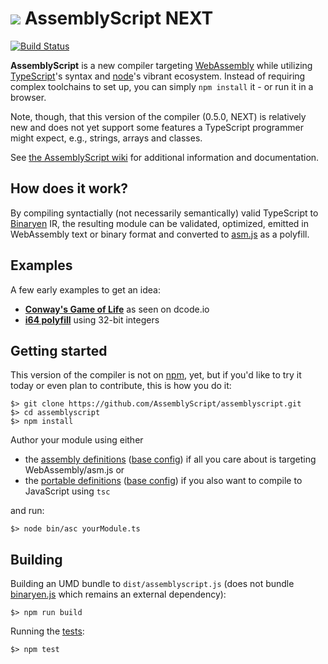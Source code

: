 ![](https://s.gravatar.com/avatar/f105de3decfafc734b8eabe9a960b25d?size=64) AssemblyScript NEXT
=================

[![Build Status](https://travis-ci.org/AssemblyScript/assemblyscript.svg?branch=master)](https://travis-ci.org/AssemblyScript/assemblyscript)

**AssemblyScript** is a new compiler targeting [WebAssembly](http://webassembly.org) while utilizing [TypeScript](http://www.typescriptlang.org)'s syntax and [node](https://nodejs.org)'s vibrant ecosystem. Instead of requiring complex toolchains to set up, you can simply `npm install` it - or run it in a browser.

Note, though, that this version of the compiler (0.5.0, NEXT) is relatively new and does not yet support some features a TypeScript programmer might expect, e.g., strings, arrays and classes.

See [the AssemblyScript wiki](https://github.com/AssemblyScript/assemblyscript/wiki) for additional information and documentation.

How does it work?
-----------------

By compiling syntactially (not necessarily semantically) valid TypeScript to [Binaryen](https://github.com/WebAssembly/binaryen) IR, the resulting module can be validated, optimized, emitted in WebAssembly text or binary format and converted to [asm.js](http://asmjs.org) as a polyfill.

Examples
--------

A few early examples to get an idea:

* **[Conway's Game of Life](./examples/game-of-life)** as seen on dcode.io<br />
* **[i64 polyfill](./examples/i64-polyfill)** using 32-bit integers<br />

Getting started
---------------

This version of the compiler is not on [npm](https://www.npmjs.com/package/assemblyscript), yet, but if you'd like to try it today or even plan to contribute, this is how you do it:

```
$> git clone https://github.com/AssemblyScript/assemblyscript.git
$> cd assemblyscript
$> npm install
```

Author your module using either

* the [assembly definitions](./std/assembly.d.ts) ([base config](./std/assembly.json)) if all you care about is targeting WebAssembly/asm.js or
* the [portable definitions](./std/portable.d.ts) ([base config](./std/portable.json)) if you also want to compile to JavaScript using `tsc`

and run:

```
$> node bin/asc yourModule.ts
```

Building
--------

Building an UMD bundle to `dist/assemblyscript.js` (does not bundle [binaryen.js](https://github.com/AssemblyScript/binaryen.js) which remains an external dependency):

```
$> npm run build
```

Running the [tests](./tests):

```
$> npm test
```
